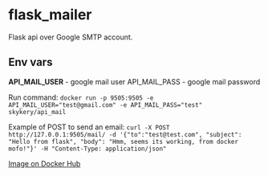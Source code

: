 # flask_mailer
Flask api over Google SMTP account.

## Env vars
**API_MAIL_USER** - google mail user API_MAIL_PASS - google mail password

Run command: `docker run -p 9505:9505 -e API_MAIL_USER="test@gmail.com" -e API_MAIL_PASS="test" skykery/api_mail`

Example of POST to send an email: `curl -X POST http://127.0.0.1:9505/mail/ -d '{"to":"test@test.com", "subject": "Hello from flask", "body": "Hmm, seems its working, from docker mofo!"}' -H "Content-Type: application/json"`

[Image on Docker Hub](https://hub.docker.com/r/skykery/api_mail)

